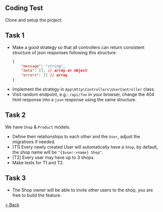## Coding Test

Clone and setup the project.

## Task 1
- Make a good strategy so that all controllers can return consistent structure of json responses following this structure:
    ```json
    {
        "message": "string",
        "data": [], // array or object
        "errors": [] // array
    }
    ```
- Implement the strategy in `App\Http\Controllers\UserController` class.
- Visit random endpoint, e.g.: `/api/foo` in your browser, change the 404 html response into a `json` response using the same structure.

## Task 2
We have `Shop` & `Product` models.
- Define their relationships to each other and the `User`, adjust the migrations if needed.
- [T1] Every newly created User will automatically have a `Shop`, by default, the shop name will be `"{$user->name} Shop"`.
- [T2] Every user may have up to 3 shops.
- Make tests for T1 and T2.

## Task 3
- The Shop owner will be able to invite other users to the shop, you are free to build the feature.

[< Back](../README.md)
